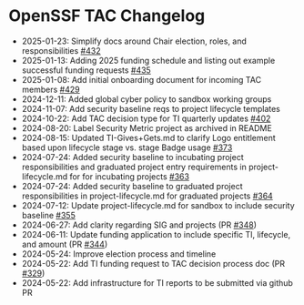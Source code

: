 # OpenSSF TAC Changelog

* 2025-01-23: Simplify docs around Chair election, roles, and responsibilities [#432](https://github.com/ossf/tac/pull/432)
* 2025-01-13: Adding 2025 funding schedule and listing out example successful funding requests [#435](https://github.com/ossf/tac/pull/435)
* 2025-01-08: Add initial onboarding document for incoming TAC members [#429](https://github.com/ossf/tac/pull/429)
* 2024-12-11: Added global cyber policy to sandbox working groups
* 2024-11-07: Add security baseline reqs to project lifecycle templates
* 2024-10-22: Add TAC decision type for TI quarterly updates [#402](https://github.com/ossf/tac/pull/402)
* 2024-08-20: Label Security Metric project as archived in README
* 2024-08-15: Updated TI-Gives+Gets.md to clarify Logo entitlement based upon lifecycle stage vs. stage Badge usage [#373](https://github.com/ossf/tac/pull/373)
* 2024-07-24: Added security baseline to incubating project responsibilities and graduated project entry requirements in project-lifecycle.md for for incubating projects [#363](https://github.com/ossf/tac/pull/363)
* 2024-07-24: Added security baseline to graduated project responsibilities in project-lifecycle.md for graduated projects  [#364](https://github.com/ossf/tac/pull/364)
* 2024-07-12: Update project-lifecycle.md for sandbox to include security baseline [#355](https://github.com/ossf/tac/pull/355)
* 2024-06-27: Add clarity regarding SIG and projects (PR [#348](https://github.com/ossf/tac/pull/348))
* 2024-06-11: Update funding application to include specific TI, lifecycle, and amount (PR [#344](https://github.com/ossf/tac/pull/344))
* 2024-05-24: Improve election process and timeline
* 2024-05-22: Add TI funding request to TAC decision process doc (PR [#329](https://github.com/ossf/tac/pull/329))
* 2024-05-22: Add infrastructure for TI reports to be submitted via github PR
